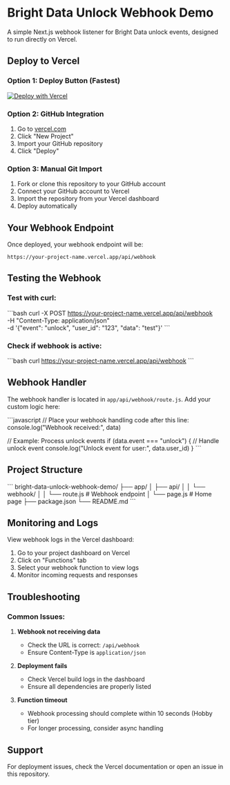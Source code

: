 # Bright Data Unlock Webhook Demo

A simple Next.js webhook listener for Bright Data unlock events, designed to run directly on Vercel.

## Deploy to Vercel

### Option 1: Deploy Button (Fastest)

[![Deploy with Vercel](https://vercel.com/button)](https://vercel.com/new/clone?repository-url=https://github.com/brightdata/bright-data-unlock-webhook-demo)

### Option 2: GitHub Integration

1. Go to [vercel.com](https://vercel.com)
2. Click "New Project"
3. Import your GitHub repository
4. Click "Deploy"

### Option 3: Manual Git Import

1. Fork or clone this repository to your GitHub account
2. Connect your GitHub account to Vercel
3. Import the repository from your Vercel dashboard
4. Deploy automatically

## Your Webhook Endpoint

Once deployed, your webhook endpoint will be:
```
https://your-project-name.vercel.app/api/webhook
```

## Testing the Webhook

### Test with curl:
\`\`\`bash
curl -X POST https://your-project-name.vercel.app/api/webhook \
  -H "Content-Type: application/json" \
  -d '{"event": "unlock", "user_id": "123", "data": "test"}'
\`\`\`

### Check if webhook is active:
\`\`\`bash
curl https://your-project-name.vercel.app/api/webhook
\`\`\`

## Webhook Handler

The webhook handler is located in `app/api/webhook/route.js`. Add your custom logic here:

\`\`\`javascript
// Place your webhook handling code after this line:
console.log("Webhook received:", data)

// Example: Process unlock events
if (data.event === "unlock") {
  // Handle unlock event
  console.log("Unlock event for user:", data.user_id)
}
\`\`\`

## Project Structure

\`\`\`
bright-data-unlock-webhook-demo/
├── app/
│   ├── api/
│   │   └── webhook/
│   │       └── route.js      # Webhook endpoint
│   └── page.js               # Home page
├── package.json
└── README.md
\`\`\`

## Monitoring and Logs

View webhook logs in the Vercel dashboard:
1. Go to your project dashboard on Vercel
2. Click on "Functions" tab
3. Select your webhook function to view logs
4. Monitor incoming requests and responses

## Troubleshooting

### Common Issues:

1. **Webhook not receiving data**
   - Check the URL is correct: `/api/webhook`
   - Ensure Content-Type is `application/json`

2. **Deployment fails**
   - Check Vercel build logs in the dashboard
   - Ensure all dependencies are properly listed

3. **Function timeout**
   - Webhook processing should complete within 10 seconds (Hobby tier)
   - For longer processing, consider async handling

## Support

For deployment issues, check the Vercel documentation or open an issue in this repository.
